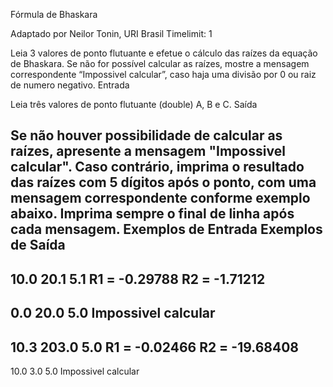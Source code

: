 Fórmula de Bhaskara

Adaptado por Neilor Tonin, URI Brasil
Timelimit: 1

Leia 3 valores de ponto flutuante e efetue o cálculo das raízes da equação de Bhaskara. Se não for possível calcular as raízes, mostre a mensagem correspondente “Impossivel calcular”, caso haja uma divisão por 0 ou raiz de numero negativo.
Entrada

Leia três valores de ponto flutuante (double) A, B e C.
Saída

Se não houver possibilidade de calcular as raízes, apresente a mensagem "Impossivel calcular". Caso contrário, imprima o resultado das raízes com 5 dígitos após o ponto, com uma mensagem correspondente conforme exemplo abaixo. Imprima sempre o final de linha após cada mensagem.
Exemplos de Entrada 	Exemplos de Saída
-------------------------------------------------------
10.0 20.1 5.1			R1 = -0.29788
				R2 = -1.71212
-------------------------------------------------------
0.0 20.0 5.0			Impossivel calcular
-------------------------------------------------------
10.3 203.0 5.0			R1 = -0.02466
				R2 = -19.68408
--------------------------------------------------------
10.0 3.0 5.0			Impossivel calcular
